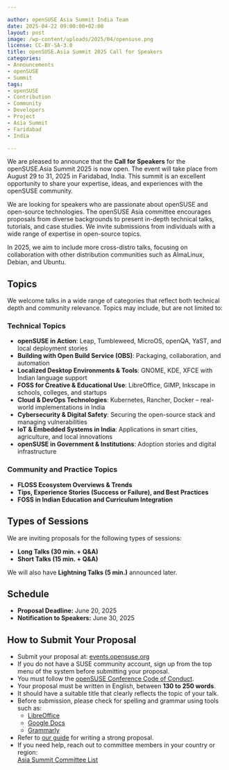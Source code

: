 ```yaml
---

author: openSUSE Asia Summit India Team
date: 2025-04-22 09:00:00+02:00
layout: post
image: /wp-content/uploads/2025/04/opensuse.png
license: CC-BY-SA-3.0
title: openSUSE.Asia Summit 2025 Call for Speakers
categories:
- Announcements
- openSUSE
- Summit
tags:
- openSUSE
- Contribution
- Community
- Developers
- Project
- Asia Summit
- Faridabad
- India

---
```


We are pleased to announce that the **Call for Speakers** for the openSUSE.Asia Summit 2025 is now open. The event will take place from August 29 to 31, 2025 in Faridabad, India. This summit is an excellent opportunity to share your expertise, ideas, and experiences with the openSUSE community.

We are looking for speakers who are passionate about openSUSE and open-source technologies. The openSUSE Asia committee encourages proposals from diverse backgrounds to present in-depth technical talks, tutorials, and case studies. We invite submissions from individuals with a wide range of expertise in open-source topics.

In 2025, we aim to include more cross-distro talks, focusing on collaboration with other distribution communities such as AlmaLinux, Debian, and Ubuntu.

## Topics
We welcome talks in a wide range of categories that reflect both technical depth and community relevance. Topics may include, but are not limited to:

### Technical Topics

- **openSUSE in Action**: Leap, Tumbleweed, MicroOS, openQA, YaST, and local deployment stories  
- **Building with Open Build Service (OBS)**: Packaging, collaboration, and automation  
- **Localized Desktop Environments & Tools**: GNOME, KDE, XFCE with Indian language support  
- **FOSS for Creative & Educational Use**: LibreOffice, GIMP, Inkscape in schools, colleges, and startups  
- **Cloud & DevOps Technologies**: Kubernetes, Rancher, Docker – real-world implementations in India  
- **Cybersecurity & Digital Safety**: Securing the open-source stack and managing vulnerabilities  
- **IoT & Embedded Systems in India**: Applications in smart cities, agriculture, and local innovations  
- **openSUSE in Government & Institutions**: Adoption stories and digital infrastructure  

### Community and Practice Topics

- **FLOSS Ecosystem Overviews & Trends**  
- **Tips, Experience Stories (Success or Failure), and Best Practices**  
- **FOSS in Indian Education and Curriculum Integration**

## Types of Sessions
We are inviting proposals for the following types of sessions:

- **Long Talks (30 min. + Q&A)**
- **Short Talks (15 min. + Q&A)**

We will also have **Lightning Talks (5 min.)** announced later.

## Schedule
- **Proposal Deadline:** June 20, 2025  
- **Notification to Speakers:** June 30, 2025

## How to Submit Your Proposal


- Submit your proposal at: [events.opensuse.org](https://events.opensuse.org/conferences/oSAS25)
- If you do not have a SUSE community account, sign up from the top menu of the system before submitting your proposal.
- You must follow the [openSUSE Conference Code of Conduct](https://en.opensuse.org/openSUSE:Conference_code_of_conduct).
- Your proposal must be written in English, between **130 to 250 words**.
- It should have a suitable title that clearly reflects the topic of your talk.
- Before submission, please check for spelling and grammar using tools such as:
  - [LibreOffice](https://www.libreoffice.org)
  - [Google Docs](https://docs.google.com)
  - [Grammarly](https://www.grammarly.com)
- Refer to [our guide](https://en.opensuse.org/openSUSE:Asia_Summit_How_to_Write_a_Good_Proposal) for writing a strong proposal.
- If you need help, reach out to committee members in your country or region:  
  [Asia Summit Committee List](https://en.opensuse.org/openSUSE:Asia_Organization_Committee#The_list_of_committees)

<meta name="openSUSE, Open Source, development, Community, Developers, Project, Asia Summit, Faridabad, India" content="HTML,CSS,XML,JavaScript">

